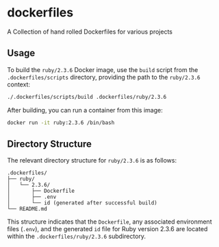 # dockerfiles

A Collection of hand rolled Dockerfiles for various projects

## Usage

To build the `ruby/2.3.6` Docker image, use the `build` script from the `.dockerfiles/scripts` directory, providing the path to the `ruby/2.3.6` context:

```bash
./.dockerfiles/scripts/build .dockerfiles/ruby/2.3.6
```

After building, you can run a container from this image:

```bash
docker run -it ruby:2.3.6 /bin/bash
```

## Directory Structure

The relevant directory structure for `ruby/2.3.6` is as follows:

```
.dockerfiles/
├── ruby/
│   └── 2.3.6/
│       ├── Dockerfile
│       ├── .env
│       └── id (generated after successful build)
└── README.md
```
This structure indicates that the `Dockerfile`, any associated environment files (`.env`), and the generated `id` file for Ruby version 2.3.6 are located within the `.dockerfiles/ruby/2.3.6` subdirectory.
